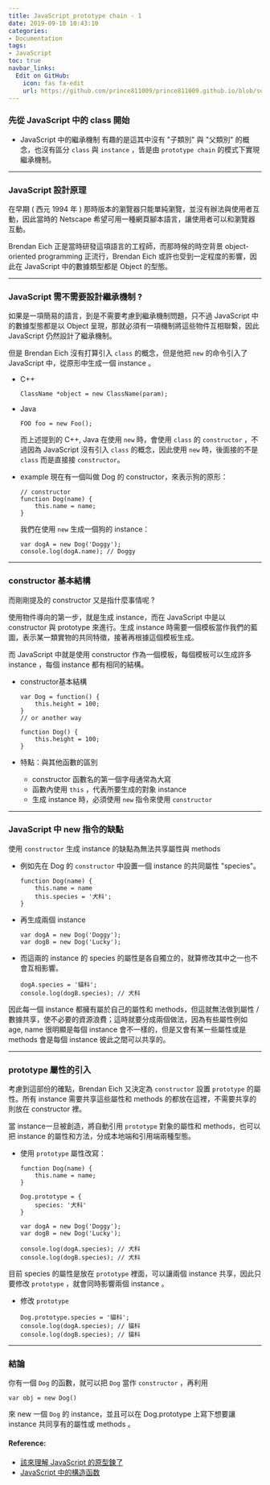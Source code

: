 ```yaml
---
title: JavaScript_prototype chain - 1
date: 2019-09-10 10:43:10
categories:
- Documentation
tags:
- JavaScript
toc: true
navbar_links:
  Edit on GitHub:
    icon: fas fa-edit
    url: https://github.com/prince811009/prince811009.github.io/blob/source/blog/source/_posts/prototype_1.md
---
```


### 先從 JavaScript 中的 class 開始
 - JavaScript 中的繼承機制
    有趣的是這其中沒有 "子類別" 與 "父類別" 的概念，也沒有區分 `class` 與 `instance` ，皆是由 `prototype chain` 的模式下實現繼承機制。

<!-- more -->
---
### JavaScript 設計原理
在早期 ( 西元 1994 年 ) 那時版本的瀏覽器只能單純瀏覽，並沒有辦法與使用者互動，因此當時的 Netscape 希望可用一種網頁腳本語言，讓使用者可以和瀏覽器互動。

Brendan Eich 正是當時研發這項語言的工程師，而那時候的時空背景 object-oriented programming 正流行，Brendan Eich 或許也受到一定程度的影響，因此在 JavaScript 中的數據類型都是 Object 的型態。

---
### JavaScript 需不需要設計繼承機制 ?
如果是一項簡易的語言，到是不需要考慮到繼承機制問題，只不過 JavaScript 中的數據型態都是以 Object 呈現，那就必須有一項機制將這些物件互相聯繫，因此 JavaScript 仍然設計了繼承機制。

但是 Brendan Eich 沒有打算引入 `class` 的概念，但是他把 `new` 的命令引入了 JavaScript 中，從原形中生成一個 instance 。
 - C++ 

    ```
    ClassName *object = new ClassName(param);
    ```

 - Java

    ```
    FOO foo = new Foo();
    ```

    而上述提到的 C++, Java 在使用 `new` 時，會使用 `class` 的 `constructor` ，不過因為 JavaScript 沒有引入 `class` 的概念，因此使用 `new` 時，後面接的不是 `class` 而是直接接 `constructor`。

 - example
    現在有一個叫做 Dog 的 constructor，來表示狗的原形：

    ```
    // constructor 
    function Dog(name) {
        this.name = name;
    }
    ```

    我們在使用 `new` 生成一個狗的 instance：

    ```
    var dogA = new Dog('Doggy');
    console.log(dogA.name); // Doggy
    ```

---
### constructor 基本結構
而剛剛提及的 constructor 又是指什麼事情呢 ? 

使用物件導向的第一步，就是生成 instance，而在 JavaScript 中是以 constructor 與 prototype 來進行。生成 instance 時需要一個模板當作我們的藍圖，表示某一類實物的共同特徵，接著再根據這個模板生成。

而 JavaScript 中就是使用 constructor 作為一個模板，每個模板可以生成許多 instance ，每個 instance 都有相同的結構。

 - constructor基本結構

    ```
    var Dog = function() {
        this.height = 100;
    }
    // or another way

    function Dog() {
        this.height = 100;
    }
    ```

 - 特點：與其他函數的區別
   *  constructor 函數名的第一個字母通常為大寫
   *  函數內使用 `this` ，代表所要生成的對象 instance
   *  生成 instance 時，必須使用 `new` 指令來使用 `constructor`
---
### JavaScript 中 new 指令的缺點
使用 `constructor` 生成 instance 的缺點為無法共享屬性與 methods

- 例如先在 Dog 的 `constructor` 中設置一個 instance 的共同屬性 "species"。

    ```
    function Dog(name) {
        this.name = name
        this.species = '犬科';
    }
    ```

 - 再生成兩個 instance

    ```
    var dogA = new Dog('Doggy');
    var dogB = new Dog('Lucky');
    ```

 - 而這兩的 instance 的 species 的屬性是各自獨立的，就算修改其中之一也不會互相影響。

    ```
    dogA.species = '貓科';
    console.log(dogB.species); // 犬科
    ```

因此每一個 instance 都擁有屬於自己的屬性和 methods，但這就無法做到屬性 / 數據共享，使不必要的資源浪費；這時就要分成兩個做法，因為有些屬性例如 age, name 很明顯是每個 instance 會不一樣的，但是又會有某一些屬性或是 methods 會是每個 instance 彼此之間可以共享的。

---
### prototype 屬性的引入
考慮到這部份的確點，Brendan Eich 又決定為 `constructor` 設置 `prototype` 的屬性。所有 instance 需要共享這些屬性和 methods 的都放在這裡，不需要共享的則放在 constructor 裡。

當 instance一旦被創造，將自動引用 `prototype` 對象的屬性和 methods，也可以把 instance 的屬性和方法，分成本地端和引用端兩種型態。

 - 使用 `prototype` 屬性改寫：

    ```
    function Dog(name) {
        this.name = name;
    }

    Dog.prototype = {
        species: '犬科'
    }

    var dogA = new Dog('Doggy');
    var dogB = new Dog('Lucky');

    console.log(dogA.species); // 犬科
    console.log(dogB.species); // 犬科
    ```

目前 species 的屬性是放在  `prototype` 裡面，可以讓兩個 instance 共享，因此只要修改  `prototype` ，就會同時影響兩個 instance 。

 - 修改  `prototype`
    ```
    Dog.prototype.species = '貓科';
    console.log(dogA.species); // 貓科
    console.log(dogB.species); // 貓科
    ```

---
### 結論
你有一個 `Dog` 的函數，就可以把 `Dog` 當作 `constructor` ，再利用

```
var obj = new Dog()
```

來 new 一個 `Dog` 的 instance，並且可以在 Dog.prototype 上寫下想要讓 instance 共同享有的屬性或 methods 。

#### Reference: 
 - [該來理解 JavaScript 的原型鍊了](https://github.com/aszx87410/blog/issues/18)
 - [JavaScript 中的構造函数](https://juejin.im/entry/584a1c98ac502e006c5d63b8)
